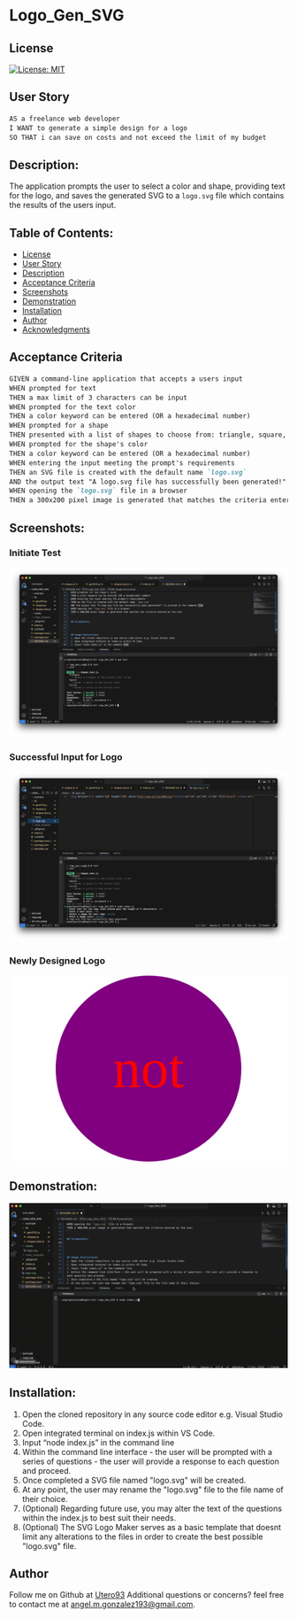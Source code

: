 # Logo_Gen_SVG

## License

[![License: MIT](https://img.shields.io/badge/License-MIT-yellow.svg)](https://opensource.org/licenses/MIT)

## User Story
```md
AS a freelance web developer
I WANT to generate a simple design for a logo 
SO THAT i can save on costs and not exceed the limit of my budget
```

## Description:
The application prompts the user to select a color and shape, providing text for the logo, and saves the generated SVG to a `logo.svg` file which contains the results of the users input. 

## Table of Contents:

- [License](#License)
- [User Story](#User-Story)
- [Description](#Description)
- [Acceptance Criteria](#Acceptance-Criteria)
- [Screenshots](#Screenshots)
- [Demonstration](#Demonstration)
- [Installation](#Installation)
- [Author](#Author)
- [Acknowledgments](#Acknowledgments)


## Acceptance Criteria
```md
GIVEN a command-line application that accepts a users input
WHEN prompted for text
THEN a max limit of 3 characters can be input
WHEN prompted for the text color
THEN a color keyword can be entered (OR a hexadecimal number)
WHEN prompted for a shape
THEN presented with a list of shapes to choose from: triangle, square, and circle
WHEN prompted for the shape's color
THEN a color keyword can be entered (OR a hexadecimal number)
WHEN entering the input meeting the prompt's requirements
THEN an SVG file is created with the default name `logo.svg`
AND the output text "A logo.svg file has successfully been generated!" is printed in the command line
WHEN opening the `logo.svg` file in a browser
THEN a 300x200 pixel image is generated that matches the criteria entered by the user
```

## Screenshots:

### Initiate Test
![Screenshot](./media/Screenshot1.png)
### Successful Input for Logo
![Screenshot](./media/Sceenshot2.png)
### Newly Designed Logo
![Screenshot](./media/logo.svg)

## Demonstration: 

![SVG Logo Generator](./media/Usage.gif)


## Installation:
1. Open the cloned repository in any source code editor e.g. Visual Studio Code.
2. Open integrated terminal on index.js within VS Code.
3. Input “node index.js” in the command line
4. Within the command line interface - the user will be prompted with a series of questions - the user will provide a response to each question and proceed.
5. Once completed a SVG file named "logo.svg" will be created.
6. At any point, the user may rename the "logo.svg" file to the file name of their choice.
7. (Optional) Regarding future use, you may alter the text of the questions within the index.js to best suit their needs.
8. (Optional) The SVG Logo Maker serves as a basic template that doesnt limit any alterations to the files in order to create the best possible "logo.svg" file.

## Author

Follow me on Github at [Utero93](https://github.com/Utero93) Additional questions or concerns? feel free to contact me at angel.m.gonzalez193@gmail.com. 